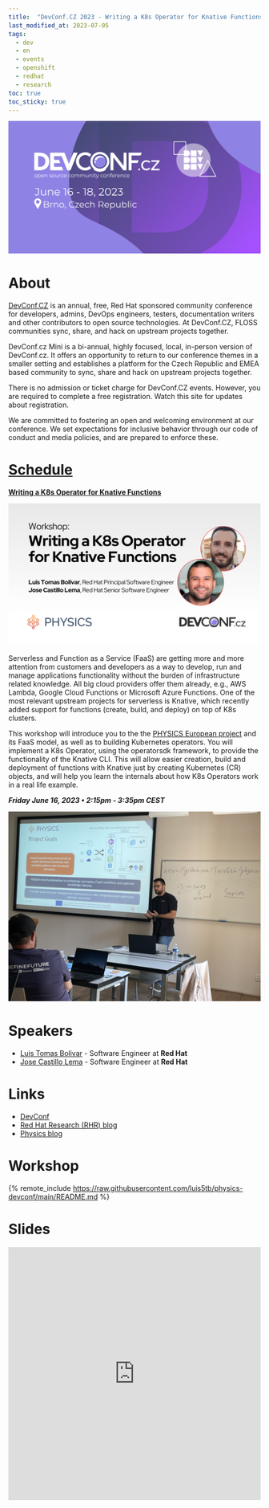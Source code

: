 ```yaml
---
title:  "DevConf.CZ 2023 - Writing a K8s Operator for Knative Functions"
last_modified_at: 2023-07-05
tags:
  - dev
  - en
  - events
  - openshift
  - redhat
  - research
toc: true
toc_sticky: true
---
```


[![](/assets/images/posts/2023-05-23-devconf23/1.png)](https://www.devconf.info/cz/)

# About

[DevConf.CZ](https://www.devconf.info/cz/) is an annual, free, Red Hat sponsored community conference for developers, admins, DevOps engineers, testers, documentation writers and other contributors to open source technologies. At DevConf.CZ, FLOSS communities sync, share, and hack on upstream projects together.

DevConf.cz Mini is a bi-annual, highly focused, local, in-person version of DevConf.cz. It offers an opportunity to return to our conference themes in a smaller setting and establishes a platform for the Czech Republic and EMEA based community to sync, share and hack on upstream projects together.

There is no admission or ticket charge for DevConf.CZ events. However, you are required to complete a free registration. Watch this site for updates about registration.

We are committed to fostering an open and welcoming environment at our conference. We set expectations for inclusive behavior through our code of conduct and media policies, and are prepared to enforce these.

# [Schedule](https://devconfcz2023.sched.com/)

[**Writing a K8s Operator for Knative Functions**](https://devconfcz2023.sched.com/event/1MYpJ/writing-a-k8s-operator-for-knative-functions)

[![](/assets/images/posts/2023-05-23-devconf23/2.png)](https://research.redhat.com/blog/2023/06/09/red-hat-research-engineers-will-lead-the-workshop-on-k8s-operator-for-faas-at-devconf-cz-2023/)

Serverless and Function as a Service (FaaS) are getting more and more attention from customers and developers as a way to develop, run and manage applications functionality without the burden of infrastructure related knowledge. All big cloud providers offer them already, e.g., AWS Lambda, Google Cloud Functions or Microsoft Azure Functions. One of the most relevant upstream projects for serverless is Knative, which recently added support for functions (create, build, and deploy) on top of K8s clusters.

This workshop will introduce you to the the [PHYSICS European project](/physics) and its FaaS model, as well as to building Kubernetes operators. You will implement a K8s Operator, using the operatorsdk framework, to provide the functionality of the Knative CLI. This will allow easier creation, build and deployment of functions with Knative just by creating Kubernetes (CR) objects, and will help you learn the internals about how K8s Operators work in a real life example.

***Friday June 16, 2023 • 2:15pm - 3:35pm CEST***

![](/assets/images/posts/2023-05-23-devconf23/3.jpeg)

# Speakers
 - [Luis Tomas Bolivar](https://devconfcz2023.sched.com/speaker/ltomasbo) - Software Engineer at **Red Hat**
 - [Jose Castillo Lema](https://devconfcz2023.sched.com/speaker/jlema) - Software Engineer at **Red Hat**

# Links

 - [DevConf](https://devconfcz2023.sched.com/event/1MYpJ/writing-a-k8s-operator-for-knative-functions)
 - [Red Hat Research (RHR) blog](https://research.redhat.com/blog/2023/06/09/red-hat-research-engineers-will-lead-the-workshop-on-k8s-operator-for-faas-at-devconf-cz-2023/)
 - [Physics blog](https://physics-faas.eu/event/future-tech-and-open-research-hackathon/)

# Workshop

{% remote_include https://raw.githubusercontent.com/luis5tb/physics-devconf/main/README.md %}

# Slides

<iframe src="https://docs.google.com/gview?url=https://raw.githubusercontent.com/josecastillolema/talks/master/2023-devconf.cz/slides.pdf&embedded=true" style="width:100%; height: unset; aspect-ratio: 1/1;" frameborder="0"></iframe>
